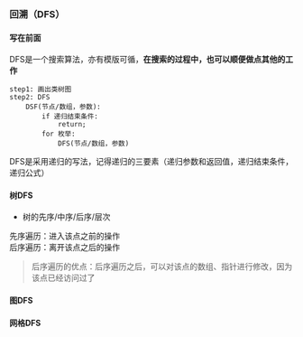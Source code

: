 ### 回溯（DFS）

#### 写在前面

DFS是一个搜索算法，亦有模版可循，**在搜索的过程中，也可以顺便做点其他的工作**
```
step1: 画出类树图
step2: DFS
    DSF(节点/数组，参数):
        if 递归结束条件:
            return;
        for 枚举:
            DFS(节点/数组，参数) 
```
DFS是采用递归的写法，记得递归的三要素（递归参数和返回值，递归结束条件，递归公式）

#### 树DFS

- 树的先序/中序/后序/层次

先序遍历：进入该点之前的操作  
后序遍历：离开该点之后的操作  
> 后序遍历的优点：后序遍历之后，可以对该点的数组、指针进行修改，因为该点已经访问过了  

#### 图DFS

#### 网格DFS

